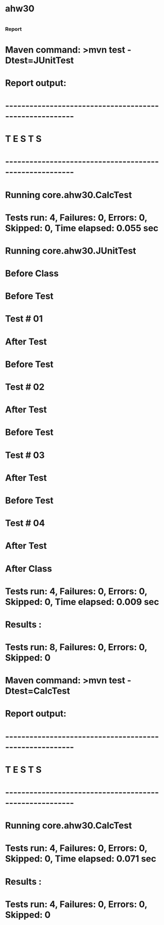 # <h1>ahw30</h1>
#
# <h3>Report</h3>
# <h6>
# Maven command: <b>>mvn test -Dtest=JUnitTest</b>
# Report output:
# -------------------------------------------------------
# T E S T S
# -------------------------------------------------------
# Running core.ahw30.CalcTest
# Tests run: 4, Failures: 0, Errors: 0, Skipped: 0, Time elapsed: 0.055 sec
# Running core.ahw30.JUnitTest
# Before Class
#        Before Test
#                Test # 01
#        After Test
#        Before Test
#                Test # 02
#        After Test
#        Before Test
#                Test # 03
#        After Test
#        Before Test
#                Test # 04
#        After Test
# After Class
# Tests run: 4, Failures: 0, Errors: 0, Skipped: 0, Time elapsed: 0.009 sec
#
# Results :
#
# Tests run: 8, Failures: 0, Errors: 0, Skipped: 0
# </h6>
# Maven command: >mvn test -Dtest=CalcTest
# Report output:
# -------------------------------------------------------
# T E S T S
# -------------------------------------------------------
# Running core.ahw30.CalcTest
# Tests run: 4, Failures: 0, Errors: 0, Skipped: 0, Time elapsed: 0.071 sec
#
# Results :
#
# Tests run: 4, Failures: 0, Errors: 0, Skipped: 0
